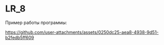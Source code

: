 # LR_8
 
Пример работы программы:

https://github.com/user-attachments/assets/0250dc25-aea8-4938-9d51-b2fedb5ff609


